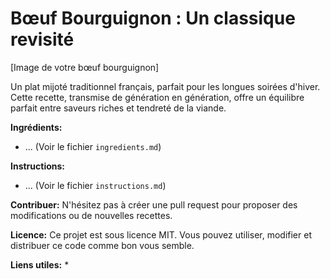 # Bœuf Bourguignon : Un classique revisité

[Image de votre bœuf bourguignon]

Un plat mijoté traditionnel français, parfait pour les longues soirées d'hiver. Cette recette, transmise de génération en génération, offre un équilibre parfait entre saveurs riches et tendreté de la viande.

**Ingrédients:**
* ... (Voir le fichier `ingredients.md`)

**Instructions:**
* ... (Voir le fichier `instructions.md`)

**Contribuer:**
N'hésitez pas à créer une pull request pour proposer des modifications ou de nouvelles recettes.

**Licence:**
Ce projet est sous licence MIT. Vous pouvez utiliser, modifier et distribuer ce code comme bon vous semble.

**Liens utiles:**
* 

